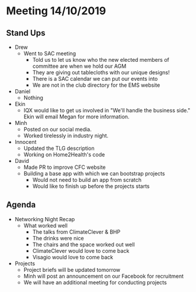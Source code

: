﻿# Meeting 14/10/2019
## Stand Ups
- Drew
	- Went to SAC meeting
		- Told us to let us know who the new elected members of committee are when we hold our AGM
		- They are giving out tablecloths with our unique designs!
		- There is a SAC calendar we can put our events into
		- We are not in the club directory for the EMS website
- Daniel
	- Nothing
- Ekin
	- IQX would like to get us involved in "We'll handle the business side." Ekin will email Megan for more information.
- Minh
	- Posted on our social media.
	- Worked tirelessly in industry night.
- Innocent
	- Updated the TLG description
	- Working on Home2Health's code
- David
	- Made PR to improve CFC website
	- Building a base app with which we can bootstrap projects
		- Would not need to build an app from scratch
		- Would like to finish up before the projects starts 
## Agenda
- Networking Night Recap
	- What worked well
		- The talks from ClimateClever & BHP
		- The drinks were nice
		- The chairs and the space worked out well
		- ClimateClever would love to come back
		- Visagio would love to come back
- Projects
	- Project briefs will be updated tomorrow
	- Minh will post an announcement on our Facebook for recruitment
	- We will have an additional meeting for conducting projects
